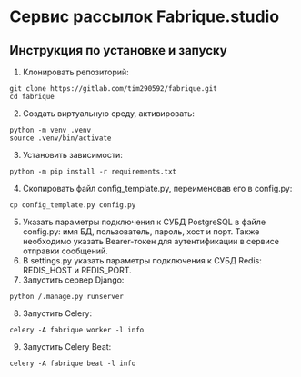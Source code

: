 # Сервис рассылок Fabrique.studio

## Инструкция по установке и запуску

1) Клонировать репозиторий:
```
git clone https://gitlab.com/tim290592/fabrique.git
cd fabrique
```
2) Создать виртуальную среду, активировать:
```
python -m venv .venv
source .venv/bin/activate
```
3) Установить зависимости:
```
python -m pip install -r requirements.txt
```
4) Скопировать файл config_template.py, переименовав его в config.py:
```
cp config_template.py config.py
```
5) Указать параметры подключения к СУБД PostgreSQL в файле config.py: имя БД, пользователь, пароль, хост и порт. Также необходимо указать Bearer-токен для аутентификации в сервисе отправки сообщений.
6) В settings.py указать параметры подключения к СУБД Redis: REDIS_HOST и REDIS_PORT.
7) Запустить сервер Django:
```
python /.manage.py runserver
```
8) Запустить Celery:
```
celery -A fabrique worker -l info
```
9) Запустить Celery Beat:
```
celery -A fabrique beat -l info
```
